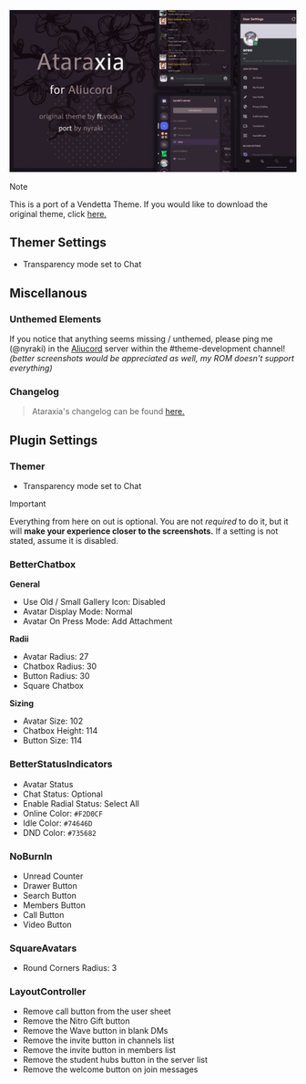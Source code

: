 ![Header](previews/Untitled27_20240117213059.png)

> [!Note]
> This is a port of a Vendetta Theme. If you would like to download the original theme, click [here.](filler.com)

## Themer Settings
- Transparency mode set to Chat

## Miscellanous
### Unthemed Elements
If you notice that anything seems missing / unthemed, please ping me (@nyraki) in the [Aliucord](discord.gg/EsNDvBaHVU) server within the #theme-development channel!
_(better screenshots would be appreciated as well, my ROM doesn't support everything)_

### Changelog
> Ataraxia's changelog can be found [here.](https://github.com/myumichi/ataraxia-for-aliucord/blob/main/CHANGELOG.md)

## Plugin Settings
### Themer
- Transparency mode set to Chat

> [!Important]
> Everything from here on out is optional. You are not _required_ to do it, but it will __make your experience closer to the screenshots.__ If a setting is not stated, assume it is disabled.

### BetterChatbox
**General**
- Use Old / Small Gallery Icon: Disabled
- Avatar Display Mode: Normal
- Avatar On Press Mode: Add Attachment
  
**Radii**
- Avatar Radius: 27
- Chatbox Radius: 30
- Button Radius: 30
- Square Chatbox

**Sizing**
- Avatar Size: 102
- Chatbox Height: 114
- Button Size: 114

### BetterStatusIndicators
- Avatar Status
- Chat Status: Optional
- Enable Radial Status: Select All
- Online Color: `#F2D0CF`
- Idle Color: `#74646D`
- DND Color: `#735682`

### NoBurnIn
- Unread Counter
- Drawer Button
- Search Button
- Members Button
- Call Button
- Video Button

### SquareAvatars
- Round Corners Radius: 3

### LayoutController
- Remove call button from the user sheet
- Remove the Nitro Gift button
- Remove the Wave button in blank DMs
- Remove the invite button in channels list
- Remove the invite button in members list
- Remove the student hubs button in the server list
- Remove the welcome button on join messages
